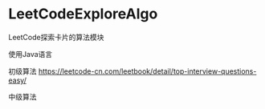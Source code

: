 # LeetCodeExploreAlgo
LeetCode探索卡片的算法模块

使用Java语言

初级算法
https://leetcode-cn.com/leetbook/detail/top-interview-questions-easy/

中级算法
